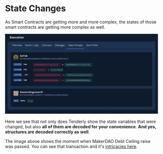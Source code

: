 # State Changes

As Smart Contracts are getting more and more complex, the states of those smart contracts are getting more complex as well.

![](../../../.gitbook/assets/image%20%2834%29.png)

Here we see that not only does Tenderly show the state variables that were changed, but also **all of them are decoded for your convenience**. **And yes, structures are decoded correctly as well**.

The image above shows the moment when MakerDAO Debt Ceiling raise was passed. You can see that transaction and it's [intricacies here](https://dashboard.tenderly.co/tx/main/0x8ab00efe4d4626eabd6752a6d9f130ab95773a2be312027c0f3776685ffb9ffa?utm_source=blog&utm_medium=post&utm_campaign=10_ways&utm_content=maker_dao).

